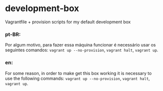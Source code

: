 # development-box
Vagrantfile + provision scripts for my default development box

### pt-BR:
Por algum motivo, para fazer essa máquina funcionar é necessário usar os seguintes comandos: `vagrant up --no-provision`, `vagrant halt`, `vagrant up`.

### en:
For some reason, in order to make get this box working it is necessary to use the following commands: `vagrant up --no-provision`, `vagrant halt`, `vagrant up`.

